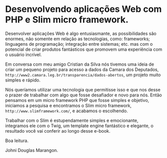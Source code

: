 Desenvolvendo aplicações Web com PHP e Slim micro framework.
===

Desenvolver aplicações Web é algo entusiasmante, as possibilidades são enormes, não somente em relação as tecnologias, como: frameworks; linguagens de programação; integração entre sistemas; etc. mas com o potencial de criar produtos fantásticos que promovem uma experiência com o usuário incrível.

Em conversa com meu amigo Cristian da Silva nós tivemos uma ideia de criar um pequeno projeto para acesso a dados da Camara dos Deputados, `http://www2.camara.leg.br/transparencia/dados-abertos`, um projeto muito simples e rápido.

Nós queríamos utilizar uma tecnologia que permitisse isso e que nos desse o prazer de trabalhar com algo que fosse desafiador e novo para nós. Então pensamos em um micro framework PHP que fosse simples e objetivo, iniciamos a pesquisa e encontramos o Slim micro framework, `http://www.slimframework.com/`, e acabamos o escolhendo.

Trabalhar com o Slim é estupendamente simples e emocionante, integramos ele com o Twig, um template engine fantástico e elegante, o resultado você vai conferir ao longo desse e-book.

Boa leitura.

Johni Douglas Marangon.